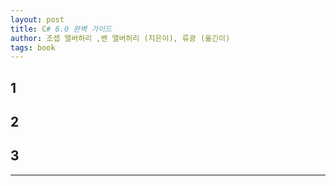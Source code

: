 ```yaml
---
layout: post
title: C# 6.0 완벽 가이드
author: 조셉 앨버허리 ,벤 앨버허리 (지은이), 류광 (옮긴이)
tags: book
---
```


## 1

## 2

## 3


----


